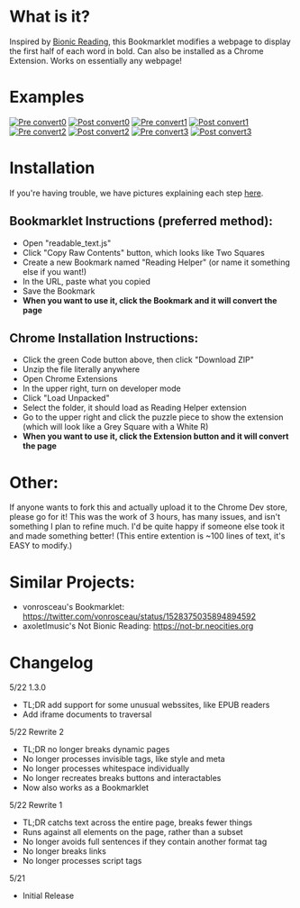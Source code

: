 # What is it?
Inspired by [Bionic Reading](https://twitter.com/juanbuis/status/1526900107379105793/photo/1), this Bookmarklet modifies a webpage to display the first half of each word in bold.  Can also be installed as a Chrome Extension. Works on essentially any webpage!

# Examples
[![Pre convert0](https://i.imgur.com/miu58Yib.png)](https://i.imgur.com/miu58Yi.png)
[![Post convert0](https://i.imgur.com/HRFz7p4b.png)](https://i.imgur.com/HRFz7p4.png)
[![Pre convert1](https://i.imgur.com/K29FCgdb.png)](https://i.imgur.com/K29FCgd.png)
[![Post convert1](https://i.imgur.com/MrfssY3b.png)](https://i.imgur.com/MrfssY3.png)
[![Pre convert2](https://i.imgur.com/BZquDN2b.png)](https://i.imgur.com/BZquDN2.png)
[![Post convert2](https://i.imgur.com/flXqvoEb.png)](https://i.imgur.com/flXqvoE.png)
[![Pre convert3](https://i.imgur.com/CAo40QAb.png)](https://i.imgur.com/CAo40QA.png)
[![Post convert3](https://i.imgur.com/wfqXwijb.png)](https://i.imgur.com/wfqXwij.png)

# Installation
If you're having trouble, we have pictures explaining each step [here](https://github.com/Fillyosopher/Reading-Helper/wiki).

## Bookmarklet Instructions (preferred method):
- Open "readable_text.js"
- Click "Copy Raw Contents" button, which looks like Two Squares
- Create a new Bookmark named "Reading Helper" (or name it something else if you want!)
- In the URL, paste what you copied
- Save the Bookmark
- **When you want to use it, click the Bookmark and it will convert the page**

## Chrome Installation Instructions:
- Click the green Code button above, then click "Download ZIP"
- Unzip the file literally anywhere
- Open Chrome Extensions
- In the upper right, turn on developer mode
- Click "Load Unpacked"
- Select the folder, it should load as Reading Helper extension
- Go to the upper right and click the puzzle piece to show the extension (which will look like a Grey Square with a White R)
- **When you want to use it, click the Extension button and it will convert the page**


# Other:
If anyone wants to fork this and actually upload it to the Chrome Dev store, please go for it!  This was the work of 3 hours, has many issues, and isn't something I plan to refine much.  I'd be quite happy if someone else took it and made something better! (This entire extention is ~100 lines of text, it's EASY to modify.)

# Similar Projects:
- vonrosceau's Bookmarklet: https://twitter.com/vonrosceau/status/1528375035894894592
- axoletlmusic's Not Bionic Reading: https://not-br.neocities.org

# Changelog
5/22 1.3.0
- TL;DR add support for some unusual webssites, like EPUB readers
- Add iframe documents to traversal

5/22 Rewrite 2
- TL;DR no longer breaks dynamic pages
- No longer processes invisible tags, like style and meta
- No longer processes whitespace individually
- No longer recreates breaks buttons and interactables
- Now also works as a Bookmarklet

5/22 Rewrite 1
- TL;DR catchs text across the entire page, breaks fewer things
- Runs against all elements on the page, rather than a subset
- No longer avoids full sentences if they contain another format tag
- No longer breaks links
- No longer processes script tags

5/21
- Initial Release